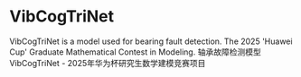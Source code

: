 # VibCogTriNet
VibCogTriNet is a model used for bearing fault detection. The 2025 'Huawei Cup' Graduate Mathematical Contest in Modeling.  轴承故障检测模型VibCogTriNet - 2025年华为杯研究生数学建模竞赛项目
